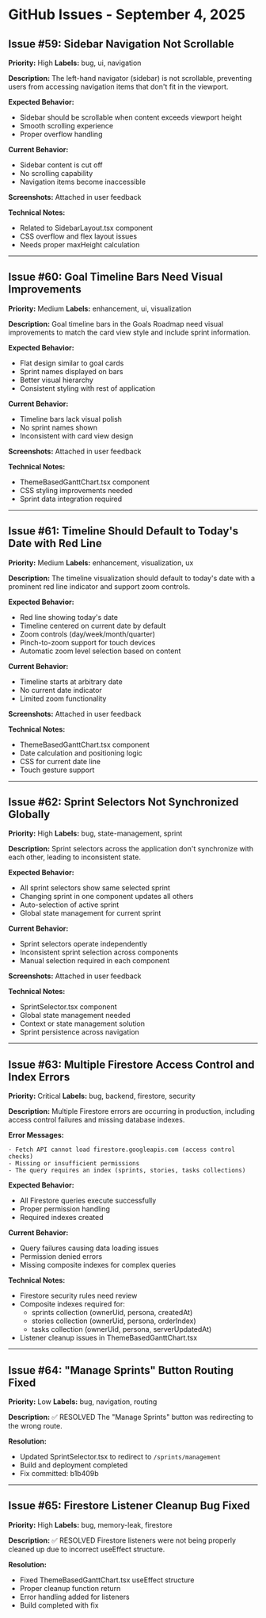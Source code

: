 # GitHub Issues - September 4, 2025

## Issue #59: Sidebar Navigation Not Scrollable
**Priority:** High
**Labels:** bug, ui, navigation

**Description:**
The left-hand navigator (sidebar) is not scrollable, preventing users from accessing navigation items that don't fit in the viewport.

**Expected Behavior:**
- Sidebar should be scrollable when content exceeds viewport height
- Smooth scrolling experience
- Proper overflow handling

**Current Behavior:**
- Sidebar content is cut off
- No scrolling capability
- Navigation items become inaccessible

**Screenshots:** Attached in user feedback

**Technical Notes:**
- Related to SidebarLayout.tsx component
- CSS overflow and flex layout issues
- Needs proper maxHeight calculation

---

## Issue #60: Goal Timeline Bars Need Visual Improvements
**Priority:** Medium
**Labels:** enhancement, ui, visualization

**Description:**
Goal timeline bars in the Goals Roadmap need visual improvements to match the card view style and include sprint information.

**Expected Behavior:**
- Flat design similar to goal cards
- Sprint names displayed on bars
- Better visual hierarchy
- Consistent styling with rest of application

**Current Behavior:**
- Timeline bars lack visual polish
- No sprint names shown
- Inconsistent with card view design

**Screenshots:** Attached in user feedback

**Technical Notes:**
- ThemeBasedGanttChart.tsx component
- CSS styling improvements needed
- Sprint data integration required

---

## Issue #61: Timeline Should Default to Today's Date with Red Line
**Priority:** Medium
**Labels:** enhancement, visualization, ux

**Description:**
The timeline visualization should default to today's date with a prominent red line indicator and support zoom controls.

**Expected Behavior:**
- Red line showing today's date
- Timeline centered on current date by default
- Zoom controls (day/week/month/quarter)
- Pinch-to-zoom support for touch devices
- Automatic zoom level selection based on content

**Current Behavior:**
- Timeline starts at arbitrary date
- No current date indicator
- Limited zoom functionality

**Screenshots:** Attached in user feedback

**Technical Notes:**
- ThemeBasedGanttChart.tsx component
- Date calculation and positioning logic
- CSS for current date line
- Touch gesture support

---

## Issue #62: Sprint Selectors Not Synchronized Globally
**Priority:** High
**Labels:** bug, state-management, sprint

**Description:**
Sprint selectors across the application don't synchronize with each other, leading to inconsistent state.

**Expected Behavior:**
- All sprint selectors show same selected sprint
- Changing sprint in one component updates all others
- Auto-selection of active sprint
- Global state management for current sprint

**Current Behavior:**
- Sprint selectors operate independently
- Inconsistent sprint selection across components
- Manual selection required in each component

**Screenshots:** Attached in user feedback

**Technical Notes:**
- SprintSelector.tsx component
- Global state management needed
- Context or state management solution
- Sprint persistence across navigation

---

## Issue #63: Multiple Firestore Access Control and Index Errors
**Priority:** Critical
**Labels:** bug, backend, firestore, security

**Description:**
Multiple Firestore errors are occurring in production, including access control failures and missing database indexes.

**Error Messages:**
```
- Fetch API cannot load firestore.googleapis.com (access control checks)
- Missing or insufficient permissions
- The query requires an index (sprints, stories, tasks collections)
```

**Expected Behavior:**
- All Firestore queries execute successfully
- Proper permission handling
- Required indexes created

**Current Behavior:**
- Query failures causing data loading issues
- Permission denied errors
- Missing composite indexes for complex queries

**Technical Notes:**
- Firestore security rules need review
- Composite indexes required for:
  - sprints collection (ownerUid, persona, createdAt)
  - stories collection (ownerUid, persona, orderIndex)
  - tasks collection (ownerUid, persona, serverUpdatedAt)
- Listener cleanup issues in ThemeBasedGanttChart.tsx

---

## Issue #64: "Manage Sprints" Button Routing Fixed
**Priority:** Low
**Labels:** bug, navigation, routing

**Description:** ✅ RESOLVED
The "Manage Sprints" button was redirecting to the wrong route.

**Resolution:**
- Updated SprintSelector.tsx to redirect to `/sprints/management`
- Build and deployment completed
- Fix committed: b1b409b

---

## Issue #65: Firestore Listener Cleanup Bug Fixed  
**Priority:** High
**Labels:** bug, memory-leak, firestore

**Description:** ✅ RESOLVED
Firestore listeners were not being properly cleaned up due to incorrect useEffect structure.

**Resolution:**
- Fixed ThemeBasedGanttChart.tsx useEffect structure
- Proper cleanup function return
- Error handling added for listeners
- Build completed with fix
